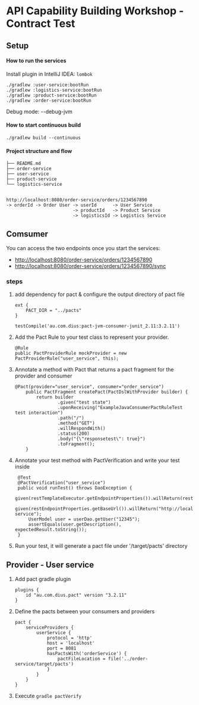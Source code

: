 # API Capability Building Workshop - Contract Test

## Setup

#### How to run the services

Install plugin in IntelliJ IDEA: `lombok`

```
./gradlew :user-service:bootRun
./gradlew :logistics-service:bootRun
./gradlew :product-service:bootRun
./gradlew :order-service:bootRun
```

Debug mode: --debug-jvm

#### How to start continuous build
```
./gradlew build --continuous
```

#### Project structure and flow

```
├── README.md
├── order-service
├── user-service
├── product-service
└── logistics-service


http://localhost:8080/order-service/orders/1234567890
-> orderId -> Order User -> userId      -> User Service     
                         -> productId   -> Product Service
                         -> logisticsId -> Logistics Service

```

## Comsumer

You can access the two endpoints once you start the services:
- [http://localhost:8080/order-service/orders/1234567890](http://localhost:8080/order-service/orders/1234567890)
- [http://localhost:8080/order-service/orders/1234567890/sync](http://localhost:8080/order-service/orders/1234567890/sync)

### steps
 1. add dependency for pact & configure the output directory of pact file
    ```
    ext {
        PACT_DIR = "../pacts"
    }

    testCompile('au.com.dius:pact-jvm-consumer-junit_2.11:3.2.11')

    ```
    
 2. Add the Pact Rule to your test class to represent your provider.
    ```
    @Rule
    public PactProviderRule mockProvider = new PactProviderRule("user_service", this);

    ```
 3. Annotate a method with Pact that returns a pact fragment for the provider and consumer
    ```
    @Pact(provider="user_service", consumer="order_service")
        public PactFragment createPact(PactDslWithProvider builder) {
            return builder
                    .given("test state")
                    .uponReceiving("ExampleJavaConsumerPactRuleTest test interaction")
                    .path("/")
                    .method("GET")
                    .willRespondWith()
                    .status(200)
                    .body("{\"responsetest\": true}")
                    .toFragment();
        }
    ```
 4. Annotate your test method with PactVerification and write your test inside
    ```
     @Test
     @PactVerification("user_service")
     public void runTest() throws DaoException {
         given(restTemplateExecutor.getEndpointProperties()).willReturn(restEndpointProperties);
         given(restEndpointProperties.getBaseUrl()).willReturn("http://localhost:8081/user-service");
         UserModel user = userDao.getUser("12345");
         assertEquals(user.getDescription(), expectedResult.toString());
     }
    ```

 5. Run your test, it will generate a pact file under '/target/pacts' directory

 ## Provider - User service
 1. Add pact gradle plugin
    ```
    plugins {
        id "au.com.dius.pact" version "3.2.11"
    }
    ```
 2. Define the pacts between your consumers and providers
    ```
    pact {
    	serviceProviders {
    		userService {
    			protocol = 'http'
    			host = 'localhost'
    			port = 8081
    			hasPactsWith('orderService') {
    				pactFileLocation = file('../order-service/target/pacts')
    			}
    		}
    	}
    }
    ```
 3. Execute `gradle pactVerify`